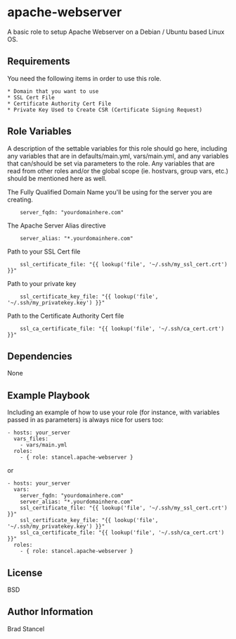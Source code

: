 apache-webserver
=========

A basic role to setup Apache Webserver on a Debian / Ubuntu based Linux OS.

Requirements
------------

You need the following items in order to use this role.
	
	* Domain that you want to use
	* SSL Cert File
	* Certificate Authority Cert File
	* Private Key Used to Create CSR (Certificate Signing Request)


Role Variables
--------------

A description of the settable variables for this role should go here, including any variables that are in defaults/main.yml, vars/main.yml, and any variables that can/should be set via parameters to the role. Any variables that are read from other roles and/or the global scope (ie. hostvars, group vars, etc.) should be mentioned here as well.

The Fully Qualified Domain Name you'll be using for the server you are creating. 
```
	server_fqdn: "yourdomainhere.com"
```
The Apache Server Alias directive
```
	server_alias: "*.yourdomainhere.com"
```
Path to your SSL Cert file
```
	ssl_certificate_file: "{{ lookup('file', '~/.ssh/my_ssl_cert.crt') }}"
```
Path to your private key
```
	ssl_certificate_key_file: "{{ lookup('file', '~/.ssh/my_privatekey.key') }}"
```
Path to the Certificate Authority Cert file
```
	ssl_ca_certificate_file: "{{ lookup('file', '~/.ssh/ca_cert.crt') }}"
```

Dependencies
------------

None

Example Playbook
----------------

Including an example of how to use your role (for instance, with variables passed in as parameters) is always nice for users too:

	- hosts: your_server
	  vars_files:
	    - vars/main.yml
	  roles:
	    - { role: stancel.apache-webserver }


or 


	- hosts: your_server
	  vars:
		server_fqdn: "yourdomainhere.com"
		server_alias: "*.yourdomainhere.com"
		ssl_certificate_file: "{{ lookup('file', '~/.ssh/my_ssl_cert.crt') }}"
		ssl_certificate_key_file: "{{ lookup('file', '~/.ssh/my_privatekey.key') }}" 
		ssl_ca_certificate_file: "{{ lookup('file', '~/.ssh/ca_cert.crt') }}"
	  roles:
	    - { role: stancel.apache-webserver }

License
-------

BSD

Author Information
------------------

Brad Stancel
